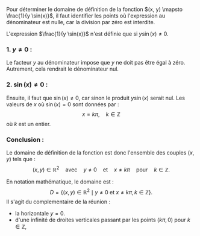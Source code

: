 Pour déterminer le domaine de définition de la fonction $(x, y) \mapsto \frac{1}{y \sin(x)}$, il faut identifier les points où l'expression au dénominateur est nulle, car la division par zéro est interdite.

L'expression $\frac{1}{y \sin(x)}$ n'est définie que si $y \sin(x) \neq 0$.

### 1. $y \neq 0$ :
Le facteur $y$ au dénominateur impose que $y$ ne doit pas être égal à zéro. Autrement, cela rendrait le dénominateur nul.

### 2. $\sin(x) \neq 0$ :
Ensuite, il faut que $\sin(x) \neq 0$, car sinon le produit $y \sin(x)$ serait nul. Les valeurs de $x$ où $\sin(x) = 0$ sont données par :
$$x = k\pi, \quad k \in \mathbb{Z}$$
où $k$ est un entier.

### Conclusion :
Le domaine de définition de la fonction est donc l'ensemble des couples $(x, y)$ tels que :
$$(x, y) \in \mathbb{R}^2 \quad \text{avec} \quad y \neq 0 \quad \text{et} \quad x \neq k\pi \quad \text{pour} \quad k \in \mathbb{Z}.$$

En notation mathématique, le domaine est :
$$D = \{ (x, y) \in \mathbb{R}^2 \mid y \neq 0 \text{ et } x \neq k\pi, k \in \mathbb{Z} \}.$$
Il s'agit du complementaire de la réunion :

- la horizontale $y=0$.
- d'une infinité de droites verticales passant par les points $(k\pi, 0)$ pour $k \in
\mathbb{Z}$,
